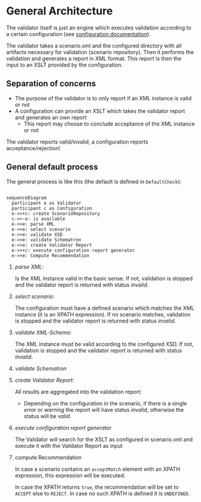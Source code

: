 # General Architecture

The validator itself is just an engine which executes validation according to a certain configuration (see [configuration documentation](docs/configurations.md)).

The validator takes a scenario.xml and the configured directory with all artifacts necessary for validation (scenario repository). Then it performs
the validation and generates a report in XML format. This report is then the input to an XSLT provided by the configuration.

## Separation of concerns

* The purpose of the validator is to only report if an XML instance is valid or not
* A configuration can provide an XSLT which takes the validator report and generates an own report
  * This report may choose to conclude acceptance of the XML instance or not

The validator reports valid/invalid, a configuration reports acceptance/rejection!

## General default process

The general process is like this (the default is defined in `DefaultCheck`):

```mermaid

sequenceDiagram
  participant e as Validator
  participant c as Configuration
  e->>+c: create ScenarioRepository
  c->>-e: is available
  e->>e: parse XML
  e->>e: select scenario
  e->>e: validate XSD
  e->>e: validate Schematron
  e->>e: create Validator Report
  e->>+c: execute configuration report generator
  e->>e: Compute Recommendation

```

1. *parse XML*:

    Is the XML instance valid in the basic sense. If not, validation is stopped and the validator report is returned with status *invalid*.
2. *select scenario*:

    The configuration must have a defined scenario which matches the XML instance (it is an XPATH expression). If no scenario matches, validation is stopped and the validator report is returned with status *invalid*.
3. *validate XML-Schema*:

    The XML instance must be valid according to the configured XSD. If not, validation is stopped and the validator report is returned with status *invalid*.
4. *validate Schematron*
5. *create Validator Report*:

    All results are aggregated into the validation report:
    * Depending on the configuration in the scenario, if there is a single *error* or *warning* the report will have status *invalid*, otherwise the status will be *valid*.
6. *execute configuration report generator*

    The Validator will search for the XSLT as configured in scenario.xml and execute it with the Validator Report as input
7. compute Recommendation

    In case a scenario contains an `acceptMatch` element with an XPATH expression, this expression will be executed.

    In case the XPATH returns `true`, the recommendation will be set to `ACCEPT` else to `REJECT`. In case no such XPATH is defined it is `UNDEFINED`.
